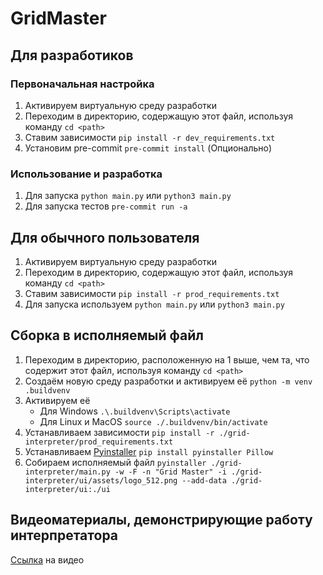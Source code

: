# GridMaster

## Для разработиков
### Первоначальная настройка
1. Активируем виртуальную среду разработки
2. Переходим в директорию, содержащую этот файл, используя команду `cd <path>`
3. Ставим зависимости `pip install -r dev_requirements.txt`
4. Установим pre-commit `pre-commit install` (Опционально)

### Использование и разработка
1. Для запуска `python main.py` или `python3 main.py`
2. Для запуска тестов `pre-commit run -a`

## Для обычного пользователя
1. Активируем виртуальную среду разработки
2. Переходим в директорию, содержащую этот файл, используя команду `cd <path>`
3. Ставим зависимости `pip install -r prod_requirements.txt`
4. Для запуска используем `python main.py` или `python3 main.py`

## Сборка в исполняемый файл
1. Переходим в директорию, расположенную на 1 выше, чем та, что содержит этот файл, используя команду `cd <path>`
2. Создаём новую среду разработки и активируем её `python -m venv .buildvenv`
3. Активируем её
    + Для Windows `.\.buildvenv\Scripts\activate`
    + Для Linux и MacOS `source ./.buildvenv/bin/activate`
4. Устанавливаем зависимости `pip install -r ./grid-interpreter/prod_requirements.txt`
5. Устанавливаем [Pyinstaller](https://pyinstaller.org/en/stable/) `pip install pyinstaller Pillow`
6. Собираем исполняемый файл `pyinstaller ./grid-interpreter/main.py -w -F -n "Grid Master" -i ./grid-interpreter/ui/assets/logo_512.png --add-data ./grid-interpreter/ui:./ui`

## Видеоматериалы, демонстрирующие работу интерпретатора
[Ссылка](https://www.youtube.com/watch?v=Pc_LbVsZmGo&ab_channel=%D0%93%D0%B5%D0%BD%D0%B5%D1%80%D0%B0%D0%BB%D0%A1%D1%83%D1%81%D0%BB%D0%B8%D0%BA) на видео
